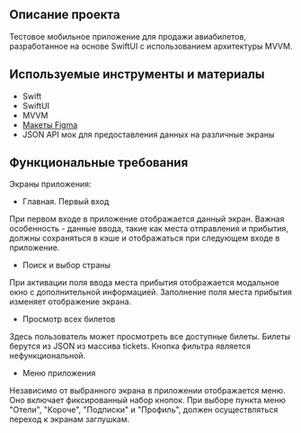 ## Описание проекта
Тестовое мобильное приложение для продажи авиабилетов, разработанное на основе SwiftUI с использованием архитектуры MVVM.

## Используемые инструменты и материалы
- Swift
- SwiftUI
- MVVM
- [Макеты Figma](https://www.figma.com/design/pDV8IXmuVjOI0QnhuREqv8/Effective-Mobile.-%D0%A2%D0%B5%D1%81%D1%82%D0%BE%D0%B2%D0%BE%D0%B5-%D0%B7%D0%B0%D0%B4%D0%B0%D0%BD%D0%B8%D0%B5-%D0%B4%D0%BB%D1%8F-%D1%80%D0%B0%D0%B7%D1%80%D0%B0%D0%B1%D0%BE%D1%82%D1%87%D0%B8%D0%BA%D0%BE%D0%B2.-%D0%9F%D1%80%D0%BE%D0%B4%D0%B0%D0%B6%D0%B0-%D0%B0%D0%B2%D0%B8%D0%B0%D0%B1%D0%B8%D0%BB%D0%B5%D1%82%D0%BE%D0%B2-(Copy)?node-id=0-1&t=B0n9PnnXvilboIgt-1)
- JSON API мок для предоставления данных на различные экраны

## Функциональные требования
Экраны приложения:

- Главная. Первый вход

При первом входе в приложение отображается данный экран. Важная особенность - данные ввода, такие как места отправления и прибытия, должны сохраняться в кэше и отображаться при следующем входе в приложение.

- Поиск и выбор страны

При активации поля ввода места прибытия отображается модальное окно с дополнительной информацией. Заполнение поля места прибытия изменяет отображение экрана.

- Просмотр всех билетов

Здесь пользователь может просмотреть все доступные билеты. Билеты берутся из JSON из массива tickets. Кнопка фильтра является нефункциональной.

- Меню приложения

Независимо от выбранного экрана в приложении отображается меню. Оно включает фиксированный набор кнопок. При выборе пункта меню "Отели", "Короче", "Подписки" и "Профиль", должен осуществляться переход к экранам заглушкам.
